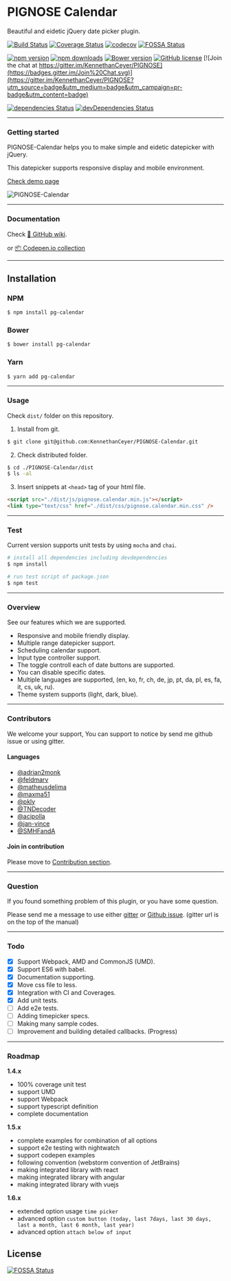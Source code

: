 # PIGNOSE Calendar

Beautiful and eidetic jQuery date picker plugin.

[![Build Status](https://travis-ci.org/KennethanCeyer/pg-calendar.svg?branch=master)](https://travis-ci.org/KennethanCeyer/pg-calendar) [![Coverage Status](https://coveralls.io/repos/github/KennethanCeyer/pg-calendar/badge.svg?branch=master)](https://coveralls.io/github/KennethanCeyer/pg-calendar?branch=master) [![codecov](https://codecov.io/gh/KennethanCeyer/pg-calendar/branch/master/graph/badge.svg)](https://codecov.io/gh/KennethanCeyer/pg-calendar)
[![FOSSA Status](https://app.fossa.io/api/projects/git%2Bgithub.com%2FKennethanCeyer%2Fpg-calendar.svg?type=shield)](https://app.fossa.io/projects/git%2Bgithub.com%2FKennethanCeyer%2Fpg-calendar?ref=badge_shield)

[![npm version](https://badge.fury.io/js/pg-calendar.svg)](https://badge.fury.io/js/pg-calendar) [![npm downloads](https://img.shields.io/npm/dm/pg-calendar.svg?maxAge=2592000)](https://www.npmjs.com/package/pg-calendar) [![Bower version](https://badge.fury.io/bo/pg-calendar.svg)](https://badge.fury.io/bo/pg-calendar) [![GitHub license](https://img.shields.io/github/license/KennethanCeyer/pg-calendar.svg)](https://github.com/KennethanCeyer/pg-calendar/blob/master/LICENSE) [![Join the chat at https://gitter.im/KennethanCeyer/PIGNOSE](https://badges.gitter.im/Join%20Chat.svg)](https://gitter.im/KennethanCeyer/PIGNOSE?utm_source=badge&utm_medium=badge&utm_campaign=pr-badge&utm_content=badge)

[![dependencies Status](https://david-dm.org/kennethanceyer/pg-calendar/status.svg)](https://david-dm.org/kennethanceyer/pg-calendar) [![devDependencies Status](https://david-dm.org/kennethanceyer/pg-calendar/dev-status.svg)](https://david-dm.org/kennethanceyer/pg-calendar?type=dev)

----

### Getting started

PIGNOSE-Calendar helps you to make simple and eidetic datepicker with jQuery.

This datepicker supports responsive display and mobile environment.

[Check demo page](http://www.pigno.se/barn/PIGNOSE-Calendar)

![PIGNOSE-Calendar](http://www.pigno.se/barn/PIGNOSE-Calendar/demo/img/screenshot_main.png?t=201701170854)

----

### Documentation

Check [:book: GitHub wiki](https://github.com/KennethanCeyer/pg-calendar/wiki/Documentation).

or [:package: Codepen.io collection](https://codepen.io/collection/Dbgpqm/)

----

## Installation

### NPM

```bash
$ npm install pg-calendar
```

### Bower

```bash
$ bower install pg-calendar
```

### Yarn

```bash
$ yarn add pg-calendar
```

----

### Usage

Check `dist/` folder on this repository.

1. Install from git.

 ```bash
$ git clone git@github.com:KennethanCeyer/PIGNOSE-Calendar.git
```

2. Check distributed folder.

 ```bash
 $ cd ./PIGNOSE-Calendar/dist
 $ ls -al
```

3. Insert snippets at `<head>` tag of your html file.

 ```html
<script src="./dist/js/pignose.calendar.min.js"></script>
<link type="text/css" href="./dist/css/pignose.calendar.min.css" />
```

----

### Test

Current version supports unit tests by using `mocha` and `chai`.

```bash
# install all dependencies including devdependencies
$ npm install

# run test script of package.json
$ npm test
```

----

### Overview

See our features which we are supported.

- Responsive and mobile friendly display.
- Multiple range datepicker support.
- Scheduling calendar support.
- Input type controller support.
- The toggle controll each of date buttons are supported.
- You can disable specific dates.
- Multiple languages are supported, (en, ko, fr, ch, de, jp, pt, da, pl, es, fa, it, cs, uk, ru).
- Theme system supports (light, dark, blue).

----

### Contributors

We welcome your support, You can support to notice by send me github issue or using gitter.

#### Languages

- [@adrian2monk](https://www.github.com/adrian2monk)
- [@feldmarv](https://www.github.com/feldmarv)
- [@matheusdelima](https://www.github.com/matheusdelima)
- [@maxma51](https://www.github.com/maxma51)
- [@pkly](https://www.github.com/pkly)
- [@TNDecoder](https://www.github.com/TNDecoder)
- [@acipolla](https://www.github.com/acipolla)
- [@jan-vince](https://github.com/jan-vince)
- [@SMHFandA](https://github.com/SMHFandA)

#### Join in contribution

Please move to [Contribution section](https://github.com/KennethanCeyer/PIGNOSE-Calendar/wiki/Contribution).

----

### Question

If you found something problem of this plugin, or you have some question.

Please send me a message to use either [gitter](https://gitter.im/KennethanCeyer/PIGNOSE) or [Github issue](https://github.com/KennethanCeyer/PIGNOSE-Calendar/issues). (gitter url is on the top of the manual)

----

### Todo



- [x] Support Webpack, AMD and CommonJS (UMD).
- [x] Support ES6 with babel.
- [x] Documentation supporting.
- [x] Move css file to less.
- [x] Integration with CI and Coverages.
- [x] Add unit tests.
- [ ] Add e2e tests.
- [ ] Adding timepicker specs.
- [ ] Making many sample codes.
- [ ] Improvement and building detailed callbacks. (Progress)

----

### Roadmap

**1.4.x**

- 100% coverage unit test
- support UMD
- support Webpack
- support typescript definition
- complete documentation

**1.5.x**

- complete examples for combination of all options
- support e2e testing with nightwatch
- support codepen examples
- following convention (webstorm convention of JetBrains)
- making integrated library with react
- making integrated library with angular
- making integrated library with vuejs

**1.6.x**

- extended option usage `time picker`
- advanced option `custom button (today, last 7days, last 30 days, last a month, last 6 month, last year)`
- advanced option `attach below of input`


## License
[![FOSSA Status](https://app.fossa.io/api/projects/git%2Bgithub.com%2FKennethanCeyer%2Fpg-calendar.svg?type=large)](https://app.fossa.io/projects/git%2Bgithub.com%2FKennethanCeyer%2Fpg-calendar?ref=badge_large)